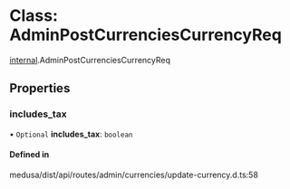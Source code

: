 # Class: AdminPostCurrenciesCurrencyReq

[internal](../modules/internal-4.md).AdminPostCurrenciesCurrencyReq

## Properties

### includes\_tax

• `Optional` **includes\_tax**: `boolean`

#### Defined in

medusa/dist/api/routes/admin/currencies/update-currency.d.ts:58
